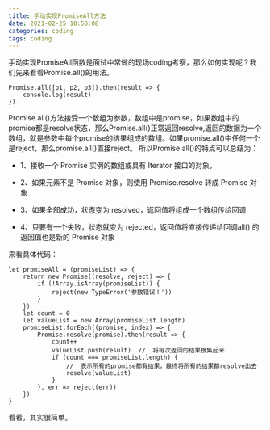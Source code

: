 ```yaml
---
title: 手动实现PromiseAll方法
date: 2021-02-25 10:50:08
categories: coding
tags: coding
---
```

手动实现PromiseAll函数是面试中常做的现场coding考察，那么如何实现呢？我们先来看看Promise.all()的用法。
```
Promise.all([p1, p2, p3]).then(result => {
    console.log(result)
})
```
Promise.all()方法接受一个数组为参数，数组中是promise，如果数组中的promise都是resolve状态，那么Promise.all()正常返回resolve,返回的数据为一个数组，就是参数中每个promise的结果组成的数组。如果promise.all()中任何一个是reject，那么promise.all()直接reject。
所以Promise.all()的特点可以总结为：

+ 1、接收一个 Promise 实例的数组或具有 Iterator 接口的对象，

+ 2、如果元素不是 Promise 对象，则使用 Promise.resolve 转成 Promise 对象

+ 3、如果全部成功，状态变为 resolved，返回值将组成一个数组传给回调

+ 4、只要有一个失败，状态就变为 rejected，返回值将直接传递给回调all() 的返回值也是新的 Promise 对象

来看具体代码：

```
let promiseAll = (promiseList) => {
    return new Promise((resolve, reject) => {
        if (!Array.isArray(promiseList)) {
            reject(new TypeError('参数错误！'))
        }
    })
    let count = 0
    let valueList = new Array(promiseList.length)
    promiseList.forEach((promise, index) => {
        Promise.resolve(promise).then(result => {
            count++
            valueList.push(result)  //  将每次返回的结果搜集起来
            if (count === promiseList.length) {
                //  表示所有的promise都有结果，最终将所有的结果都resolve出去
                resolve(valueList)
            }
        }, err => reject(err))
    })
}
```

看看，其实很简单。